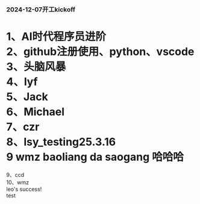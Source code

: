 ### 2024-12-07开工kickoff

1、AI时代程序员进阶 </br>
2、github注册使用、python、vscode </br>
3、头脑风暴 </br>
4、lyf</br> 
5、Jack</br>
6、Michael</br>
7、czr</br>
8、lsy_testing25.3.16</br>
9 wmz
baoliang da saogang
哈哈哈
=======
9、ccd</br>
10、wmz</br>
leo's success!</br>
test
